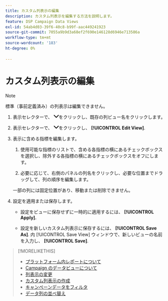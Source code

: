 ```yaml
---
title: カスタム列表示の編集
description: カスタム列表示を編集する方法を説明します。
feature: DSP Campaign Data Views
exl-id: 54ab4d03-39f6-40c8-b99f-aac449241923
source-git-commit: 7055a9b9d3a68ef2f690e146128d6946e713586a
workflow-type: tm+mt
source-wordcount: '183'
ht-degree: 0%

---
```


# カスタム列表示の編集

>[!NOTE]
>
>標準（事前定義済み）の列表示は編集できません。

1. 表示セレクターで、 ![下向き矢印](/help/dsp/assets/chevron-down.png)をクリックし、既存の列ビュー名をクリックします。

1. 表示セレクターで、 ![下向き矢印](/help/dsp/assets/chevron-down.png)をクリックし、 **[!UICONTROL Edit View]**.

1. 表示に含める指標を編集します。

   1. 使用可能な指標のリストで、含める各指標の横にあるチェックボックスを選択し、除外する各指標の横にあるチェックボックスをオフにします。

   1. 必要に応じて、右側のパネルの列名をクリックし、必要な位置までドラッグして、列の順序を編集します。

   一部の列には固定位置があり、移動または削除できません。

1. 設定を適用または保存します。

   * 設定をビューに保存せずに一時的に適用するには、 **[!UICONTROL Apply].**

   * 設定を新しいカスタム列表示に保存するには、 **[!UICONTROL Save As]**. 内 [!UICONTROL Save View] ウィンドウで、新しいビューの名前を入力し、 **[!UICONTROL Save]**.

>[!MORELIKETHIS]
>
>* [プラットフォーム内レポートについて](campaign-reports-about.md)
>* [Campaign のデータビューについて](campaign-data-views-about.md)
>* [列表示の変更](column-view-change.md)
>* [カスタム列表示の作成](column-view-create.md)
>* [キャンペーンデータをフィルタ](campaign-data-filter.md)
>* [データ列の並べ替え](campaign-data-sort.md)

